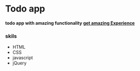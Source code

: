 # Todo app
#### todo app with amazing functionality [get amazing Experience]( https://touseef75.github.io/Todo-app/)
### skils
- HTML
- CSS
- javascript
- jQuery











